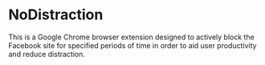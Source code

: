 # NoDistraction

This is a Google Chrome browser extension designed to actively block the Facebook site 
for specified periods of time in order to aid user productivity and reduce distraction.